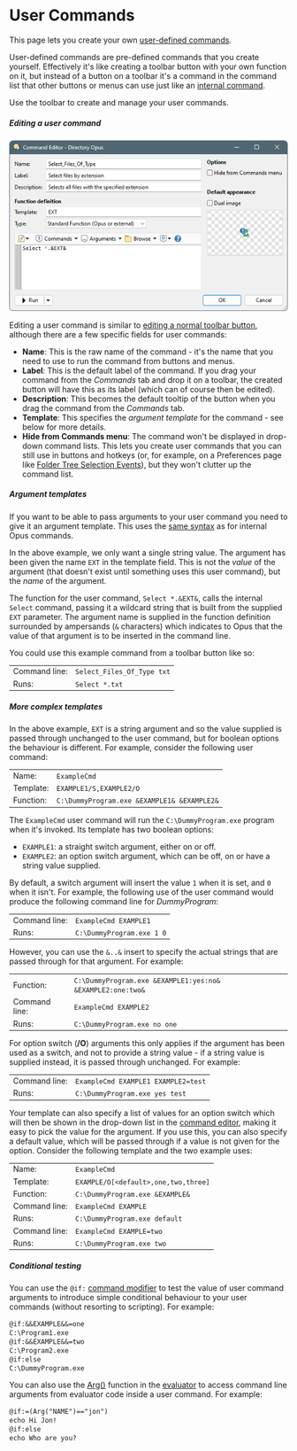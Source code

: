 # User Commands

This page lets you create your own [user-defined commands](/Manual/customize/creating_your_own_buttons/user-defined_commands.md).

User-defined commands are pre-defined commands that you create yourself. Effectively it's like creating a toolbar button with your own function on it, but instead of a button on a toolbar it's a command in the command list that other buttons or menus can use just like an [internal command](/Manual/reference/command_reference/README.md).

Use the toolbar to create and manage your user commands.

##### Editing a user command

![](/Manual/images/media/13/user_command.png)

Editing a user command is similar to [editing a normal toolbar button](/Manual/customize/creating_your_own_buttons/command_editor/README.md), although there are a few specific fields for user commands:

- **Name**: This is the raw name of the command - it's the name that you need to use to run the command from buttons and menus.
- **Label**: This is the default label of the command. If you drag your command from the *Commands* tab and drop it on a toolbar, the created button will have this as its label (which can of course then be edited).
- **Description**: This becomes the default tooltip of the button when you drag the command from the *Commands* tab.
- **Template**: This specifies the *argument template* for the command - see below for more details.
- **Hide from Commands menu**: The command won't be displayed in drop-down command lists. This lets you create user commands that you can still use in buttons and hotkeys (or, for example, on a Preferences page like [Folder Tree Selection Events](/Manual/preferences/preferences_categories/folder_tree/selection_events.md)), but they won't clutter up the command list.

##### Argument templates

If you want to be able to pass arguments to your user command you need to give it an argument template. This uses the [same syntax](/Manual/customize/creating_your_own_buttons/internal_command_arguments.md) as for internal Opus commands.

In the above example, we only want a single string value. The argument has been given the name `EXT` in the template field. This is not the *value* of the argument (that doesn't exist until something uses this user command), but the *name* of the argument.

The function for the user command, `Select *.&EXT&`, calls the internal `Select` command, passing it a wildcard string that is built from the supplied `EXT` parameter. The argument name is supplied in the function definition surrounded by ampersands (`&` characters) which indicates to Opus that the value of that argument is to be inserted in the command line.

You could use this example command from a toolbar button like so:

|               |                                                                 |
|---------------|-----------------------------------------------------------------|
| Command line: | `Select_Files_Of_Type txt` |
| Runs:         | `Select *.txt`             |

##### More complex templates

In the above example, `EXT` is a string argument and so the value supplied is passed through unchanged to the user command, but for boolean options the behaviour is different. For example, consider the following user command:

|           |                                                                                  |
|-----------|----------------------------------------------------------------------------------|
| Name:     | `ExampleCmd`                                |
| Template: | `EXAMPLE1/S,EXAMPLE2/O`                     |
| Function: | `C:\DummyProgram.exe &EXAMPLE1& &EXAMPLE2&` |

The `ExampleCmd` user command will run the `C:\DummyProgram.exe` program when it's invoked. Its template has two boolean options:

- `EXAMPLE1`: a straight switch argument, either on or off.
- `EXAMPLE2`: an option switch argument, which can be off, on or have a string value supplied.

By default, a switch argument will insert the value `1` when it is set, and `0` when it isn't. For example, the following use of the user command would produce the following command line for *DummyProgram*:

|               |                                                                |
|---------------|----------------------------------------------------------------|
| Command line: | `ExampleCmd EXAMPLE1`     |
| Runs:         | `C:\DummyProgram.exe 1 0` |

However, you can use the `&..&` insert to specify the actual strings that are passed through for that argument. For example:

|               |                                                                                                 |
|---------------|-------------------------------------------------------------------------------------------------|
| Function:     | `C:\DummyProgram.exe &EXAMPLE1:yes:no& &EXAMPLE2:one:two&` |
| Command line: | `ExampleCmd EXAMPLE2`                                      |
| Runs:         | `C:\DummyProgram.exe no one`                               |

For option switch (**/O**) arguments this only applies if the argument has been used as a switch, and not to provide a string value - if a string value is supplied instead, it is passed through unchanged. For example:

|               |                                                                          |
|---------------|--------------------------------------------------------------------------|
| Command line: | `ExampleCmd EXAMPLE1 EXAMPLE2=test` |
| Runs:         | `C:\DummyProgram.exe yes test`      |

Your template can also specify a list of values for an option switch which will then be shown in the drop-down list in the [command editor](/Manual/customize/creating_your_own_buttons/command_editor/README.md), making it easy to pick the value for the argument. If you use this, you can also specify a default value, which will be passed through if a value is not given for the option. Consider the following template and the two example uses:

|               |                                                                           |
|---------------|---------------------------------------------------------------------------|
| Name:         | `ExampleCmd`                         |
| Template:     | `EXAMPLE/O[<default>,one,two,three]` |
| Function:     | `C:\DummyProgram.exe &EXAMPLE&`      |
| Command line: | `ExampleCmd EXAMPLE`                 |
| Runs:         | `C:\DummyProgram.exe default`        |
| Command line: | `ExampleCmd EXAMPLE=two`             |
| Runs:         | `C:\DummyProgram.exe two`            |

##### Conditional testing

You can use the `@if:` [command modifier](/Manual/reference/command_reference/command_modifier_reference.md) to test the value of user command arguments to introduce simple conditional behaviour to your user commands (without resorting to scripting). For example:

    @if:&&EXAMPLE&&=one
    C:\Program1.exe
    @if:&&EXAMPLE&&=two
    C:\Program2.exe
    @if:else
    C:\DummyProgram.exe

You can also use the [Arg()](/Manual/reference/evaluator/arg.md) function in the [evaluator](/Manual/evaluator/README.md) to access command line arguments from evaluator code inside a user command. For example:

    @if:=(Arg("NAME")=="jon")
    echo Hi Jon!
    @if:else
    echo Who are you?
